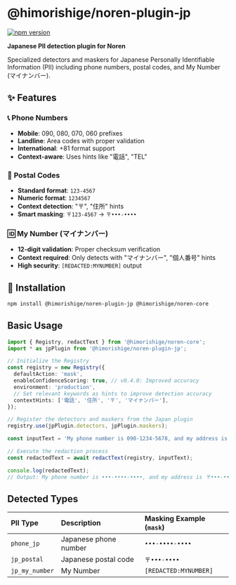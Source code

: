 # @himorishige/noren-plugin-jp

[![npm version](https://img.shields.io/npm/v/@himorishige/noren-plugin-jp.svg)](https://www.npmjs.com/package/@himorishige/noren-plugin-jp)

**Japanese PII detection plugin for Noren**

Specialized detectors and maskers for Japanese Personally Identifiable Information (PII) including phone numbers, postal codes, and My Number (マイナンバー).

## ✨ Features

### 📞 **Phone Numbers**
- **Mobile**: 090, 080, 070, 060 prefixes
- **Landline**: Area codes with proper validation  
- **International**: +81 format support
- **Context-aware**: Uses hints like "電話", "TEL"

### 📮 **Postal Codes** 
- **Standard format**: `123-4567`
- **Numeric format**: `1234567`
- **Context detection**: "〒", "住所" hints
- **Smart masking**: `〒123-4567` → `〒•••-••••`

### 🆔 **My Number (マイナンバー)**
- **12-digit validation**: Proper checksum verification
- **Context required**: Only detects with "マイナンバー", "個人番号" hints
- **High security**: `[REDACTED:MYNUMBER]` output

## 🚀 Installation

```bash
npm install @himorishige/noren-plugin-jp @himorishige/noren-core
```

## Basic Usage

```typescript
import { Registry, redactText } from '@himorishige/noren-core';
import * as jpPlugin from '@himorishige/noren-plugin-jp';

// Initialize the Registry
const registry = new Registry({
  defaultAction: 'mask',
  enableConfidenceScoring: true, // v0.4.0: Improved accuracy
  environment: 'production',
  // Set relevant keywords as hints to improve detection accuracy
  contextHints: ['電話', '住所', '〒', 'マイナンバー'],
});

// Register the detectors and maskers from the Japan plugin
registry.use(jpPlugin.detectors, jpPlugin.maskers);

const inputText = 'My phone number is 090-1234-5678, and my address is 〒150-0001.';

// Execute the redaction process
const redactedText = await redactText(registry, inputText);

console.log(redactedText);
// Output: My phone number is •••-••••-••••, and my address is 〒•••-••••.
```

## Detected Types

| PII Type       | Description          | Masking Example (`mask`) |
| :------------- | :------------------- | :----------------------- |
| `phone_jp`     | Japanese phone number| `•••-••••-••••`          |
| `jp_postal`    | Japanese postal code | `〒•••-••••`             |
| `jp_my_number` | My Number            | `[REDACTED:MYNUMBER]`    |